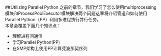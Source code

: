 ##Utilizing Parallel Python
之前的章节，我们学习了怎么使用multiprocessing模块和ProcessPoolExecutor模块解决两个问题这章将介绍管道和如何使用Parallel Python（PP）利用多进程执行并行任务。       
本章会覆盖下面几个知识点：    
*   理解进程间通信
*   学习Parallel Python(PP)
*   在SMP架构上使用PP计算斐波那契序列
